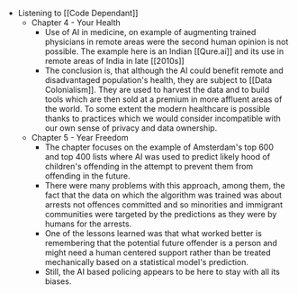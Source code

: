 - Listening to [[Code Dependant]]
	- Chapter 4 - Your Health
		- Use of AI in medicine, on example of augmenting trained physicians in remote areas were the second human opinion is not possible. The example here is an Indian [[Qure.ai]] and its use in remote areas of India in late [[2010s]]
		- The conclusion is, that although the AI could benefit remote and disadvantaged population's health, they are subject to [[Data Colonialism]]. They are used to harvest the data and to build tools which are then sold at a premium in more affluent areas of the world. To some extent the modern healthcare is possible thanks to practices which we would consider incompatible with our own sense of privacy and data ownership.
	- Chapter 5 - Year Freedom
		- The chapter focuses on the example of Amsterdam's top 600 and top 400 lists where AI was used to predict likely hood of children's offending in the attempt to prevent them from offending in the future.
		- There were many problems with this approach, among them, the fact that the data on which the algorithm was trained was about arrests not offences committed and so minorities and immigrant communities were targeted by the predictions as they were by humans for the arrests.
		- One of the lessons learned was that what worked better is remembering that the potential future offender is a person and might need a human centered support rather than be treated mechanically based on a statistical model's prediction.
		- Still, the AI based policing appears to be here to stay with all its biases.